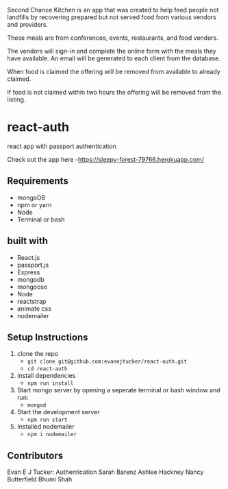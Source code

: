 Second Chance Kitchen is an app that was created to help feed people not landfills 
by recovering prepared but not served food from various vendors and providers.

These meals are from conferences, events, restaurants, and food vendors.

The vendors will sign-in and complete the online form with the meals they have available. 
An email will be generated to each client from the database.

When food is claimed the offering will be removed from available to already claimed.

If food is not claimed within two hours the offering will be removed from the listing.

# react-auth
react app with passport authentication

Check out the app here -https://sleepy-forest-79766.herokuapp.com/

## Requirements
* mongoDB
* npm or yarn
* Node
* Terminal or bash

## built with
* React.js
* passport.js
* Express
* mongodb
* mongoose
* Node
* reactstrap
* animate css
* nodemailer

## Setup Instructions
1. clone the repo
   * `git clone git@github.com:evanejtucker/react-auth.git`
   * `cd react-auth`
2. install dependencies
   * `npm run install`
3. Start mongo server by opening a seperate terminal or bash window and run:
   * `mongod`
4. Start the development server
   * `npm run start`
5. Installed nodemailer
   * `npm i nodemailer`


## Contributors
   Evan E J Tucker: Authentication
   Sarah Barenz
   Ashlee Hackney
   Nancy Butterfield
   Bhumi Shah
